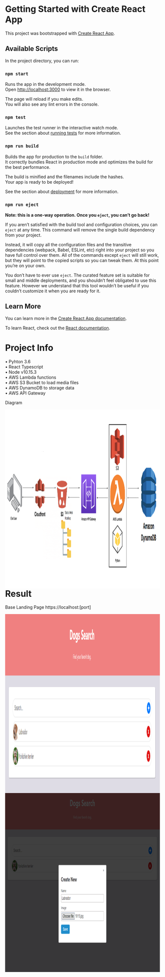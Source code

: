 # Getting Started with Create React App

This project was bootstrapped with [Create React App](https://github.com/facebook/create-react-app).

## Available Scripts

In the project directory, you can run:

### `npm start`

Runs the app in the development mode.\
Open [http://localhost:3000](http://localhost:3000) to view it in the browser.

The page will reload if you make edits.\
You will also see any lint errors in the console.

### `npm test`

Launches the test runner in the interactive watch mode.\
See the section about [running tests](https://facebook.github.io/create-react-app/docs/running-tests) for more information.

### `npm run build`

Builds the app for production to the `build` folder.\
It correctly bundles React in production mode and optimizes the build for the best performance.

The build is minified and the filenames include the hashes.\
Your app is ready to be deployed!

See the section about [deployment](https://facebook.github.io/create-react-app/docs/deployment) for more information.

### `npm run eject`

**Note: this is a one-way operation. Once you `eject`, you can’t go back!**

If you aren’t satisfied with the build tool and configuration choices, you can `eject` at any time. This command will remove the single build dependency from your project.

Instead, it will copy all the configuration files and the transitive dependencies (webpack, Babel, ESLint, etc) right into your project so you have full control over them. All of the commands except `eject` will still work, but they will point to the copied scripts so you can tweak them. At this point you’re on your own.

You don’t have to ever use `eject`. The curated feature set is suitable for small and middle deployments, and you shouldn’t feel obligated to use this feature. However we understand that this tool wouldn’t be useful if you couldn’t customize it when you are ready for it.

## Learn More

You can learn more in the [Create React App documentation](https://facebook.github.io/create-react-app/docs/getting-started).

To learn React, check out the [React documentation](https://reactjs.org/).

# Project Info

•	Pyhton 3.6 </br>
• React Typescript </br>
• Node v10.15.3 </br>
•	AWS Lambda functions </br>
•	AWS S3 Bucket to load media files </br>
•	AWS DynamoDB to storage data </br>
•	AWS API Gateway  </br>

Diagram

<img align="left" src="https://github.com/ernestocasanova/animals-app/blob/master/aws/aws_diagram.png" height="580" />


# Result

Base Landing Page https://localhost:[port]

<img align="left" src="https://github.com/ernestocasanova/animals-app/blob/master/aws/list_all_dogs.png" height="580" />

<img align="left" src="https://github.com/ernestocasanova/animals-app/blob/master/aws/dogs_add_modal.png" height="580" />

